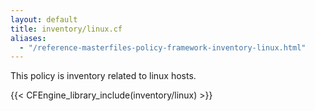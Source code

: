 ```yaml
---
layout: default
title: inventory/linux.cf
aliases:
  - "/reference-masterfiles-policy-framework-inventory-linux.html"
---
```


This policy is inventory related to linux hosts.

{{< CFEngine_library_include(inventory/linux) >}}
